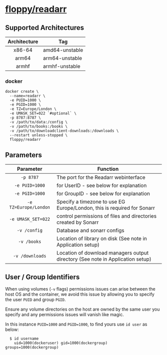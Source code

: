 # [floppy/readarr](https://github.com/floppy/docker-readarr)

## Supported Architectures

| Architecture | Tag |
| :----: | --- |
| x86-64 | amd64-unstable |
| arm64 | arm64-unstable |
| armhf | armhf-unstable |

### docker

```
docker create \
  --name=readarr \
  -e PUID=1000 \
  -e PGID=1000 \
  -e TZ=Europe/London \
  -e UMASK_SET=022 `#optional` \
  -p 8787:8787 \
  -v /path/to/data:/config \
  -v /path/to/books:/books \
  -v /path/to/downloadclient-downloads:/downloads \
  --restart unless-stopped \
  floppy/readarr
```

## Parameters

| Parameter | Function |
| :----: | --- |
| `-p 8787` | The port for the Readarr webinterface |
| `-e PUID=1000` | for UserID - see below for explanation |
| `-e PGID=1000` | for GroupID - see below for explanation |
| `-e TZ=Europe/London` | Specify a timezone to use EG Europe/London, this is required for Sonarr |
| `-e UMASK_SET=022` | control permissions of files and directories created by Sonarr |
| `-v /config` | Database and sonarr configs |
| `-v /books` | Location of library on disk (See note in Application setup) |
| `-v /downloads` | Location of download managers output directory (See note in Application setup) |

## User / Group Identifiers

When using volumes (`-v` flags) permissions issues can arise between the host OS and the container, we avoid this issue by allowing you to specify the user `PUID` and group `PGID`.

Ensure any volume directories on the host are owned by the same user you specify and any permissions issues will vanish like magic.

In this instance `PUID=1000` and `PGID=1000`, to find yours use `id user` as below:

```
  $ id username
    uid=1000(dockeruser) gid=1000(dockergroup) groups=1000(dockergroup)
```
